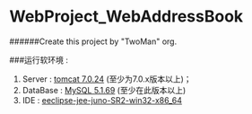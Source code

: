 WebProject_WebAddressBook
=========================
######Create this project by "TwoMan" org.


###运行软环境 :
1. Server   : [tomcat 7.0.24]( http://tomcat.apache.org/ "去官网下载" ) (至少为7.0.x版本以上)；
2. DataBase : [MySQL 5.1.69]( http://dev.mysql.com/ "去官网下载" ) (至少在此版本以上)
3. IDE      : [eeclipse-jee-juno-SR2-win32-x86_64]( http://www.eclipse.org/downloads/ "去官网下载" )
